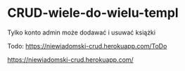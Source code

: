 # CRUD-wiele-do-wielu-templ
Tylko konto admin może dodawać i usuwać książki

Todo: https://niewiadomski-crud.herokuapp.com/ToDo

https://niewiadomski-crud.herokuapp.com/

